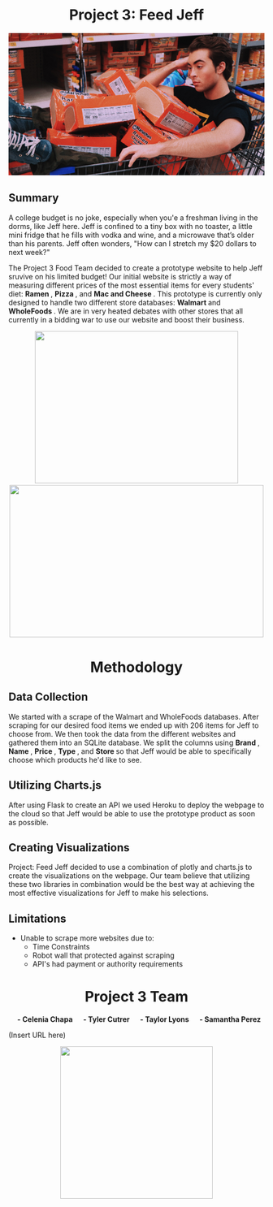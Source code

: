 <h1 align="center"> Project 3: Feed Jeff </h1>

![guy-with-ramen](readme-img/ramen-guy.png)

## Summary
A college budget is no joke, especially when you'e a freshman living in the dorms, like Jeff here. Jeff is confined to a tiny box with no toaster, a little mini fridge that he fills with vodka and wine, and a microwave that’s older than his parents. Jeff often wonders, "How can I stretch my $20 dollars to next week?" 

The Project 3 Food Team decided to create a prototype website to help Jeff sruvive on his limited budget! Our initial website is strictly a way of measuring different prices of the most essential items for every students' diet: <b> Ramen </b>, <b> Pizza </b>, and <b> Mac and Cheese </b>. This prototype is currently only designed to handle two different store databases: <b> Walmart </b> and <b> WholeFoods </b>. We are in very heated debates with other stores that all currently in a bidding war to use our website and boost their business. 


<p align="center">
<img src= "http://cdn.abclocal.go.com/content/wpvi/images/cms/513058_1280x720.jpg"  width="400" height="300">
<img src= "http://blog.logomyway.com/wp-content/uploads/2017/02/walmart-store.jpg" width="500" height="300">
</p>
                                                                                                                                    
<h1 align="center"> Methodology </h1>

## Data Collection
We started with a scrape of the Walmart and WholeFoods databases. After scraping for our desired food items we ended up with 206 items for Jeff to choose from. We then took the data from the different websites and gathered them into an SQLite database. We split the columns using <b> Brand </b>, <b> Name </b>, <b> Price </b> , <b> Type </b>, and <b> Store </b> so that Jeff would be able to specifically choose which products he'd like to see. 

## Utilizing Charts.js
After using Flask to create an API we used Heroku to deploy the webpage to the cloud so that Jeff would be able to use the prototype product as soon as possible. 

## Creating Visualizations
Project: Feed Jeff decided to use a combination of plotly and charts.js to create the visualizations on the webpage. Our team believe that utilizing these two libraries in combination would be the best way at achieving the most effective visualizations for Jeff to make his selections. 

## Limitations 
* Unable to scrape more websites due to:
  * Time Constraints 
  * Robot wall that protected against scraping 
  * API's had payment or authority requirements


<h1 align="center">Project 3 Team</h1>

  <b>
&emsp;  - Celenia Chapa
&emsp;  - Tyler Cutrer
&emsp;  - Taylor Lyons
&emsp;  - Samantha Perez
  </b>

(Insert URL here) 

<p align="center">
<img src= "https://media.giphy.com/media/C3O6NJeqH9nKjKrAJy/giphy.gif"  width = "300" height ="300">
</p>

